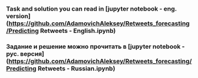 ### Task and solution you can read in [jupyter notebook - eng. version](https://github.com/AdamovichAleksey/Retweets_forecasting/Predicting Retweets - English.ipynb)

### Задание и решение можно прочитать в [jupyter notebook - рус. версия](https://github.com/AdamovichAleksey/Retweets_forecasting/Predicting Retweets - Russian.ipynb)

